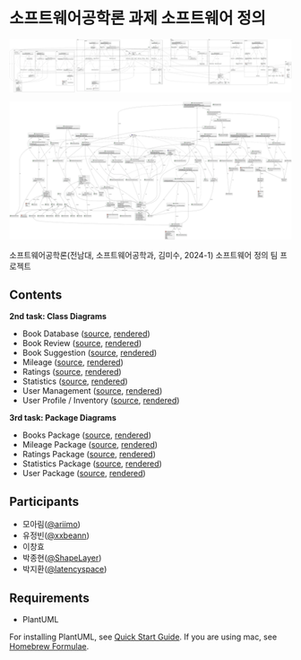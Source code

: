 # 소프트웨어공학론 과제 소프트웨어 정의

![](./.github/total_with_package.png)  

![](./.github/total_without_package.png)  

소프트웨어공학론(전남대, 소프트웨어공학과, 김미수, 2024-1) 소프트웨어 정의 팀 프로젝트

## Contents

**2nd task: Class Diagrams**
* Book Database ([source](./src/classes/BookDatabase.puml), [rendered](./rendered/classes/BookDatabase.png))
* Book Review ([source](./src/classes/BookReview.puml), [rendered](./rendered/classes/BookReview.png))
* Book Suggestion ([source](./src/classes/BookSuggestion.puml), [rendered](./rendered/classes/BookSuggestion.png))
* Mileage ([source](./src/classes/Mileage.puml), [rendered](./rendered/classes/Mileage.png))
* Ratings ([source](./src/classes/Ratings.puml), [rendered](./rendered/classes/Ratings.png))
* Statistics ([source](./src/classes/Statistics.puml), [rendered](./rendered/classes/Statistics.png))
* User Management ([source](./src/classes/UserManagement.puml), [rendered](./rendered/classes/UserManagement.png))
* User Profile / Inventory ([source](./src/classes/UserProfileInventory.puml), [rendered](./rendered/classes/UserProfileInventory.png))

**3rd task: Package Diagrams**
* Books Package ([source](./src/packages/Books.puml), [rendered](./rendered/packages/Books.png))
* Mileage Package ([source](./src/packages/Books.puml), [rendered](./rendered/packages/Mileage.png))
* Ratings Package ([source](./src/packages/Ratings.puml), [rendered](./rendered/packages/Ratings.png))
* Statistics Package ([source](./src/packages/Statistics.puml), [rendered](./rendered/packages/Statistics.png))
* User Package ([source](./src/packages/User.puml), [rendered](./rendered/packages/User.png))

## Participants

* 모아림([@ariimo](https://github.com/ariimo))
* 유정빈([@xxbeann](https://github.com/xxbeann))
* 이창효
* 박종현([@ShapeLayer](https://github.com/ShapeLayer))
* 박지환([@latencyspace](https://github.com/latencyspace))

## Requirements

* PlantUML

For installing PlantUML, see [Quick Start Guide](https://plantuml.com/en/starting). If you are using mac, see [Homebrew Formulae](https://formulae.brew.sh/formula/plantuml).

